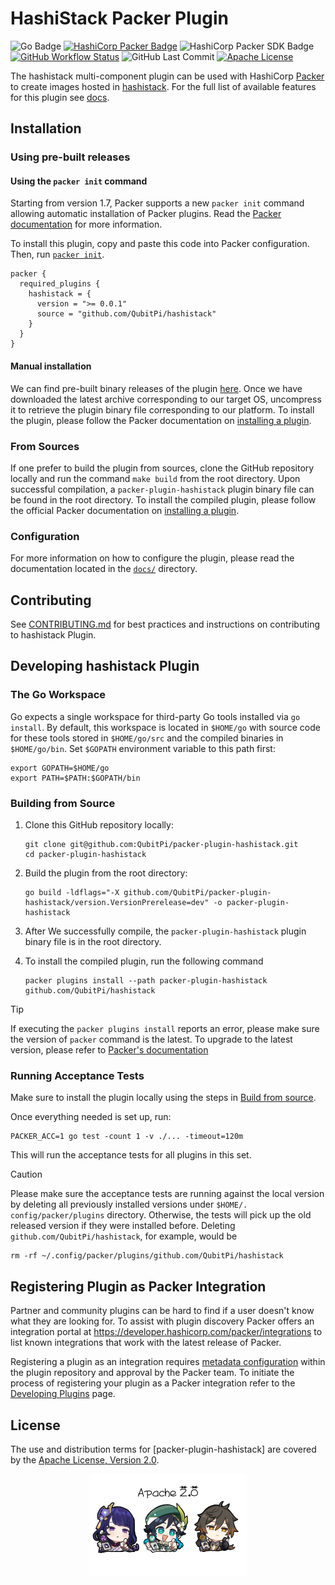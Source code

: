 HashiStack Packer Plugin
========================

![Go Badge][Go Badge]
[![HashiCorp Packer Badge][HashiCorp Packer Badge]][HashiCorp Packer URL]
![HashiCorp Packer SDK Badge][HashiCorp Packer SDK Badge]
[![GitHub Workflow Status][GitHub Workflow Status badge]][GitHub Workflow Status URL]
![GitHub Last Commit]
[![Apache License][Apache License Badge]][Apache License URL]

The hashistack multi-component plugin can be used with HashiCorp [Packer][HashiCorp Packer] to create images hosted in
[hashistack]. For the full list of available features for this plugin see [docs](./docs).

Installation
------------

### Using pre-built releases

#### Using the `packer init` command

Starting from version 1.7, Packer supports a new `packer init` command allowing automatic installation of Packer
plugins. Read the [Packer documentation][HashiCorp Packer init] for more information.

To install this plugin, copy and paste this code into Packer configuration. Then, run
[`packer init`][HashiCorp Packer init].

```hcl
packer {
  required_plugins {
    hashistack = {
      version = ">= 0.0.1"
      source = "github.com/QubitPi/hashistack"
    }
  }
}
```

#### Manual installation

We can find pre-built binary releases of the plugin
[here](https://github.com/QubitPi/packer-plugin-hashistack/releases). Once we have downloaded the latest archive
corresponding to our target OS, uncompress it to retrieve the plugin binary file corresponding to our platform. To
install the plugin, please follow the Packer documentation on
[installing a plugin][HashiCorp Packer installing a plugin].

### From Sources

If one prefer to build the plugin from sources, clone the GitHub repository locally and run the command `make build`
from the root directory. Upon successful compilation, a `packer-plugin-hashistack` plugin binary file can be found in
the root directory. To install the compiled plugin, please follow the official Packer documentation on
[installing a plugin][HashiCorp Packer installing a plugin].

### Configuration

For more information on how to configure the plugin, please read the documentation located in the [`docs/`](docs)
directory.

Contributing
------------

See [CONTRIBUTING.md](.github/CONTRIBUTING.md) for best practices and instructions on contributing to hashistack
Plugin.

Developing hashistack Plugin
-------------------------------

### The Go Workspace

Go expects a single workspace for third-party Go tools installed via `go install`. By default, this workspace is located
in `$HOME/go` with source code for these tools stored in `$HOME/go/src` and the compiled binaries in `$HOME/go/bin`. Set
`$GOPATH` environment variable to this path first:

```shell
export GOPATH=$HOME/go
export PATH=$PATH:$GOPATH/bin
```

### Building from Source

1. Clone this GitHub repository locally:

   ```shell
   git clone git@github.com:QubitPi/packer-plugin-hashistack.git
   cd packer-plugin-hashistack
   ```

2. Build the plugin from the root directory:

   ```shell 
   go build -ldflags="-X github.com/QubitPi/packer-plugin-hashistack/version.VersionPrerelease=dev" -o packer-plugin-hashistack
   ```

3. After We successfully compile, the `packer-plugin-hashistack` plugin binary file is in the root directory.

4. To install the compiled plugin, run the following command

   ```shell
   packer plugins install --path packer-plugin-hashistack github.com/QubitPi/hashistack
   ```

> [!TIP]
>
> If executing the `packer plugins install` reports an error, please make sure the version of `packer` command is the
> latest. To upgrade to the latest version, please refer to
> [Packer's documentation](https://developer.hashicorp.com/packer/tutorials/docker-get-started/get-started-install-cli)

### Running Acceptance Tests

Make sure to install the plugin locally using the steps in [Build from source](#building-from-source).

Once everything needed is set up, run:

```shell
PACKER_ACC=1 go test -count 1 -v ./... -timeout=120m
```

This will run the acceptance tests for all plugins in this set.

> [!CAUTION]
> 
> Please make sure the acceptance tests are running against the local version by deleting all previously installed
> versions under `$HOME/. config/packer/plugins` directory. Otherwise, the tests will pick up the old released version
> if they were installed before. Deleting `github.com/QubitPi/hashistack`, for example, would be
> 
> ```console
> rm -rf ~/.config/packer/plugins/github.com/QubitPi/hashistack
> ```

## Registering Plugin as Packer Integration

Partner and community plugins can be hard to find if a user doesn't know what
they are looking for. To assist with plugin discovery Packer offers an integration
portal at https://developer.hashicorp.com/packer/integrations to list known integrations
that work with the latest release of Packer.

Registering a plugin as an integration requires [metadata configuration](./metadata.hcl) within the plugin
repository and approval by the Packer team. To initiate the process of registering your
plugin as a Packer integration refer to the [Developing Plugins](https://developer.hashicorp.com/packer/docs/plugins/creation#registering-plugins) page.

License
-------

The use and distribution terms for [packer-plugin-hashistack] are covered by the [Apache License, Version 2.0].

<div align="center">
    <a href="https://opensource.org/licenses">
        <img align="center" width="50%" alt="License Illustration" src="https://github.com/QubitPi/QubitPi/blob/master/img/apache-2.png?raw=true">
    </a>
</div>

[Apache License Badge]: https://img.shields.io/badge/Apache%202.0-F25910.svg?style=for-the-badge&logo=Apache&logoColor=white
[Apache License URL]: https://www.apache.org/licenses/LICENSE-2.0
[Apache License, Version 2.0]: http://www.apache.org/licenses/LICENSE-2.0.html

[GitHub Last Commit]: https://img.shields.io/github/last-commit/QubitPi/packer-plugin-hashistack/master?logo=github&style=for-the-badge
[GitHub Workflow Status badge]: https://img.shields.io/github/actions/workflow/status/QubitPi/packer-plugin-hashistack/ci-cd.yml?branch=master&logo=github&style=for-the-badge
[GitHub Workflow Status URL]: https://github.com/QubitPi/packer-plugin-hashistack/actions/workflows/ci-cd.yml
[Go Badge]: https://img.shields.io/badge/Go%20>=%201.20-00ADD8?style=for-the-badge&logo=go&logoColor=white

[hashistack]: https://hashistack.org/
[HashiCorp Packer]: https://packer.qubitpi.org/packer/docs
[HashiCorp Packer init]: https://packer.qubitpi.org/packer/docs/commands/init
[HashiCorp Packer installing a plugin]: https://packer.qubitpi.org/packer/docs/plugins#installing-plugins
[HashiCorp Packer SDK Badge]: https://img.shields.io/badge/Packer%20Plugin%20SDK>=%20v0.5.2-000000?style=for-the-badge&logo=hashicorp&logoColor=white
[HashiCorp Packer SDK URL]: https://github.com/hashicorp/packer-plugin-sdk
[HashiCorp Packer Badge]: https://img.shields.io/badge/Packer%20>=%20v1.11.0-02A8EF?style=for-the-badge&logo=Packer&logoColor=white
[HashiCorp Packer URL]: https://packer.qubitpi.org/packer/docs
